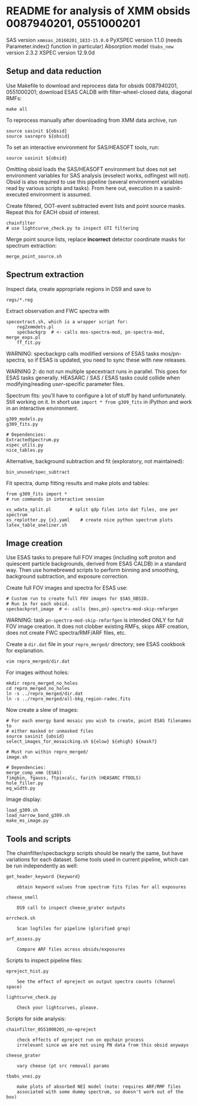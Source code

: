 README for analysis of XMM obsids 0087940201, 0551000201
========================================================

SAS version `xmmsas_20160201_1833-15.0.0`
PyXSPEC version 1.1.0 (needs Parameter.index() function in particular)
Absorption model `tbabs_new` version 2.3.2
XSPEC version 12.9.0d

Setup and data reduction
------------------------

Use Makefile to download and reprocess data for obsids 0087940201, 0551000201;
download ESAS CALDB with filter-wheel-closed data, diagonal RMFs:

    make all

To reprocess manually after downloading from XMM data archive, run
    
    source sasinit ${obsid}
    source sasrepro ${obsid}

To set an interactive environment for SAS/HEASOFT tools, run:

    source sasinit ${obsid}

Omitting obsid loads the SAS/HEASOFT environment but does not set environment
variables for SAS analysis (evselect works, odfingest will not).
Obsid is also required to use this pipeline (several environment variables read
by various scripts and tasks).
From here out, execution in a sasinit-executed environment is assumed.

Create filtered, OOT-event subtracted event lists and point source masks.
Repeat this for EACH obsid of interest.

    chainfilter
    # use lightcurve_check.py to inspect GTI filtering

Merge point source lists, replace __incorrect__ detector coordinate masks for
spectrum extraction:

    merge_point_source.sh


Spectrum extraction
-------------------

Inspect data, create appropriate regions in DS9 and save to

    regs/*.reg

Extract observation and FWC spectra with

    specextract.sh, which is a wrapper script for:
        reg2xmmdets.pl
        specbackgrp  # <- calls mos-spectra-mod, pn-spectra-mod, merge_exps.pl
        ff_fit.py

WARNING: specbackgrp calls modified versions of ESAS tasks mos/pn-spectra,
so if ESAS is updated, you need to sync these with new releases.

WARNING 2: do not run multiple specextract runs in parallel.
This goes for ESAS tasks generally.  HEASARC / SAS / ESAS tasks could collide
when modifying/reading _user_-specific parameter files.

Spectrum fits: you'll have to configure a lot of stuff by hand unfortunately.
Still working on it.
In short use `import * from g309_fits` in iPython and work in an interactive
environment.

    g309_models.py
    g309_fits.py

    # Dependencies:
    ExtractedSpectrum.py
    xspec_utils.py
    nice_tables.py

Alternative, background subtraction and fit (exploratory, not maintained):

    bin_unused/spec_subtract

Fit spectra, dump fitting results and make plots and tables:

    from g309_fits import *
    # run commands in interactive session

    xs_wdata_split.pl       # split qdp files into dat files, one per spectrum
    xs_replotter.py {x}.yaml    # create nice python spectrum plots
    latex_table_oneliner.sh


Image creation
--------------

Use ESAS tasks to prepare full FOV images (including soft proton and quiescent
particle backgrounds, derived from ESAS CALDB) in a standard way.
Then use homebrewed scripts to perform binning and smoothing, background
subtraction, and exposure correction.

Create full FOV images and spectra for ESAS use:

    # Custom run to create full FOV images for $SAS_OBSID.
    # Run 1x for each obsid.
    specbackprot_image  # <- calls {mos,pn}-spectra-mod-skip-rmfargen

WARNING: task `pn-spectra-mod-skip-rmfarfgen` is intended ONLY for full FOV
image creation.  It does not clobber existing RMFs, skips ARF creation, does
not create FWC spectra/RMF/ARF files, etc.

Create a `dir.dat` file in your `repro_merged/` directory; see ESAS cookbook
for explanation.

    vim repro_merged/dir.dat

For images without holes:

    mkdir repro_merged_no_holes
    cd repro_merged_no_holes
    ln -s ../repro_merged/dir.dat
    ln -s ../repro_merged/all-bkg_region-radec.fits

Now create a slew of images:

    # For each energy band mosaic you wish to create, point ESAS filenames to
    # either masked or unmasked files
    source sasinit {obsid}
    select_images_for_mosaicking.sh ${elow} ${ehigh} ${mask?}

    # Must run within repro_merged/
    image.sh

    # Dependencies:
    merge_comp_xmm (ESAS)
    fimgbin, fgauss, ftpixcalc, farith (HEASARC FTOOLS)
    hole_filler.py
    eq_width.py

Image display:

    load_g309.sh
    load_narrow_band_g309.sh
    make_ms_image.py



Tools and scripts
-----------------

The chainfilter/specbackgrp scripts should be nearly the same, but have
variations for each dataset.  Some tools used in current pipeline, which can be
run independently as well:

    get_header_keyword {keyword}

        obtain keyword values from spectrum fits files for all exposures

    cheese_smell

        DS9 call to inspect cheese_grater outputs

    errcheck.sh

        Scan logfiles for pipeline (glorified grep)

    arf_assess.py

        Compare ARF files across obsids/exposures

Scripts to inspect pipeline files:

    epreject_hist.py

        See the effect of epreject on output spectra counts (channel space)

    lightcurve_check.py

        Check your lightcurves, please.

Scripts for side analysis:

    chainfilter_0551000201_no-epreject

        check effects of epreject run on epchain process
        irrelevant since we are not using PN data from this obsid anyways

    cheese_grater

        vary cheese (pt src removal) params

    tbabs_vnei.py

        make plots of absorbed NEI model (note: requires ARF/RMF files
        associated with some dummy spectrum, so doesn't work out of the box)


